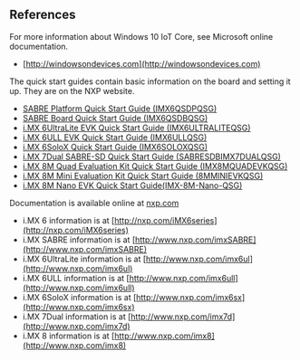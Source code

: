 ## References

For more information about Windows 10 IoT Core, see Microsoft online documentation.
* [http://windowsondevices.com](http://windowsondevices.com)

The quick start guides contain basic information on the board and setting it up. They are on the NXP website.
* [SABRE Platform Quick Start Guide (IMX6QSDPQSG)](http://www.nxp.com/files/32bit/doc/quick_start_guide/SABRESDP_IMX6_QSG.pdf)
* [SABRE Board Quick Start Guide (IMX6QSDBQSG)](http://www.nxp.com/files/32bit/doc/quick_start_guide/SABRESDB_IMX6_QSG.pdf)
* [i.MX 6UltraLite EVK Quick Start Guide (IMX6ULTRALITEQSG)](http://cache.nxp.com/files/32bit/doc/quick_start_guide/IMX6ULTRALITEQSG.pdf)
* [i.MX 6ULL EVK Quick Start Guide (IMX6ULLQSG)](http://www.nxp.com/iMX6ULLEVK/QSG)
* [i.MX 6SoloX Quick Start Guide (IMX6SOLOXQSG)](http://www.nxp.com/docs/en/user-guide/IMX6SOLOXQSG.pdf)
* [i.MX 7Dual SABRE-SD Quick Start Guide (SABRESDBIMX7DUALQSG)](http://www.nxp.com/docs/en/user-guide/SABRESDBIMX7DUALQSG.pdf)
* [i.MX 8M Quad Evaluation Kit Quick Start Guide (IMX8MQUADEVKQSG)](https://www.nxp.com/docs/en/user-guide/IMX8MQUADEVKQSG.pdf)
* [i.MX 8M Mini Evaluation Kit Quick Start Guide (8MMINIEVKQSG)](https://www.nxp.com/docs/en/quick-reference-guide/8MMINIEVKQSG.PDF)
* [i.MX 8M Nano EVK Quick Start Guide(IMX-8M-Nano-QSG)](https://www.nxp.com/docs/en/quick-reference-guide/IMX-8M-Nano-QSG.pdf)

Documentation is available online at [nxp.com](http://www.nxp.com)
* i.MX 6 information is at [http://nxp.com/iMX6series](http://nxp.com/iMX6series)
* i.MX SABRE information is at [http://www.nxp.com/imxSABRE](http://www.nxp.com/imxSABRE)
* i.MX 6UltraLite information is at [http://www.nxp.com/imx6ul](http://www.nxp.com/imx6ul)
* i.MX 6ULL information is at [http://www.nxp.com/imx6ull](http://www.nxp.com/imx6ull)
* i.MX 6SoloX information is at [http://www.nxp.com/imx6sx](http://www.nxp.com/imx6sx)
* i.MX 7Dual information is at [http://www.nxp.com/imx7d](http://www.nxp.com/imx7d)
* i.MX 8 information is at [http://www.nxp.com/imx8](http://www.nxp.com/imx8)
